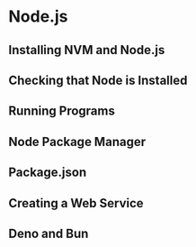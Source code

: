 # Node.js


## Installing NVM and Node.js


## Checking that Node is Installed


## Running Programs


## Node Package Manager


## Package.json


## Creating a Web Service


## Deno and Bun
